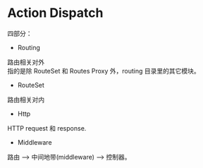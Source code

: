 # Action Dispatch

四部分：

- Routing

路由相关对外<br>
指的是除 RouteSet 和 Routes Proxy  外，routing 目录里的其它模块。

- RouteSet

路由相关对内

- Http

HTTP request 和 response.

- Middleware

路由 --> 中间地带(middleware) --> 控制器。
